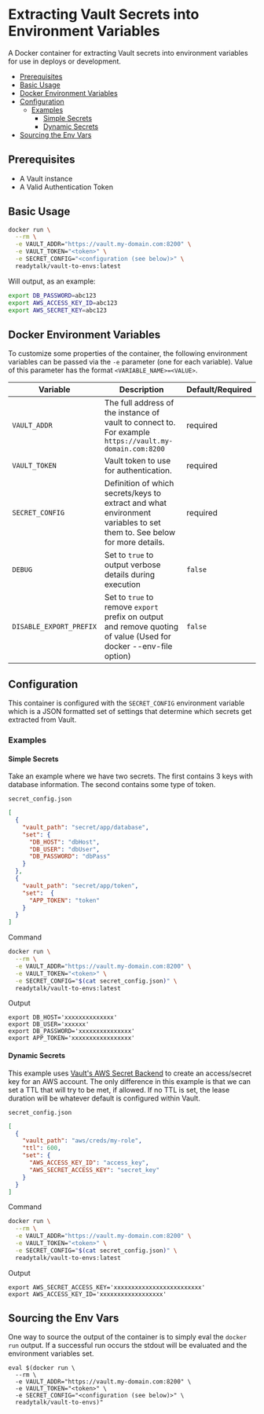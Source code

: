 # Extracting Vault Secrets into Environment Variables

A Docker container for extracting Vault secrets into environment variables for use in deploys or development.

<!-- TOC depthFrom:2 depthTo:6 withLinks:1 updateOnSave:1 orderedList:0 -->

- [Prerequisites](#prerequisites)
- [Basic Usage](#basic-usage)
- [Docker Environment Variables](#docker-environment-variables)
- [Configuration](#configuration)
  - [Examples](#examples)
    - [Simple Secrets](#simple-secrets)
    - [Dynamic Secrets](#dynamic-secrets)
- [Sourcing the Env Vars](#sourcing-the-env-vars)

<!-- /TOC -->

## Prerequisites

* A Vault instance
 * A Valid Authentication Token

## Basic Usage

```bash
docker run \
  --rm \
  -e VAULT_ADDR="https://vault.my-domain.com:8200" \
  -e VAULT_TOKEN="<token>" \
  -e SECRET_CONFIG="<configuration (see below)>" \
  readytalk/vault-to-envs:latest
```

Will output, as an example:

```bash
export DB_PASSWORD=abc123
export AWS_ACCESS_KEY_ID=abc123
export AWS_SECRET_KEY=abc123
```

## Docker Environment Variables

To customize some properties of the container, the following environment
variables can be passed via the `-e` parameter (one for each variable).  Value
of this parameter has the format `<VARIABLE_NAME>=<VALUE>`.

| Variable       | Description                                  | Default/Required |
|----------------|----------------------------------------------|---------|
|`VAULT_ADDR`| The full address of the instance of vault to connect to. For example `https://vault.my-domain.com:8200` | required |
|`VAULT_TOKEN`| Vault token to use for authentication. | required |
|`SECRET_CONFIG`| Definition of which secrets/keys to extract and what environment variables to set them to. See below for more details. | required |
|`DEBUG`| Set to `true` to output verbose details during execution | `false` |
|`DISABLE_EXPORT_PREFIX` | Set to `true` to remove `export` prefix on output and remove quoting of value (Used for docker --env-file option) | `false` |

## Configuration
This container is configured with the `SECRET_CONFIG` environment variable which is a JSON formatted set of settings that determine which secrets get extracted from Vault.

### Examples

#### Simple Secrets
Take an example where we have two secrets.  The first contains 3 keys with database information.  The second contains some type of token.

`secret_config.json`
```json
[
  {
    "vault_path": "secret/app/database",
    "set": {
      "DB_HOST": "dbHost",
      "DB_USER": "dbUser",
      "DB_PASSWORD": "dbPass"
    }
  },
  {
    "vault_path": "secret/app/token",
    "set":  {
      "APP_TOKEN": "token"
    }
  }
]
```

Command
```bash
docker run \
  --rm \
  -e VAULT_ADDR="https://vault.my-domain.com:8200" \
  -e VAULT_TOKEN="<token>" \
  -e SECRET_CONFIG="$(cat secret_config.json)" \
  readytalk/vault-to-envs:latest
```

Output
```
export DB_HOST='xxxxxxxxxxxxxx'
export DB_USER='xxxxxx'
export DB_PASSWORD='xxxxxxxxxxxxxxx'
export APP_TOKEN='xxxxxxxxxxxxxxxxx'
```

#### Dynamic Secrets
This example uses [Vault's AWS Secret Backend](https://www.vaultproject.io/docs/secrets/aws/) to create an access/secret key for an AWS account.  The only difference in this example is that we can set a TTL that will try to be met, if allowed. If no TTL is set, the lease duration will be whatever default is configured within Vault.

`secret_config.json`
```json
[
  {
    "vault_path": "aws/creds/my-role",
    "ttl": 600,
    "set": {
      "AWS_ACCESS_KEY_ID": "access_key",
      "AWS_SECRET_ACCESS_KEY": "secret_key"
    }
  }
]
```

Command
```bash
docker run \
  --rm \
  -e VAULT_ADDR="https://vault.my-domain.com:8200" \
  -e VAULT_TOKEN="<token>" \
  -e SECRET_CONFIG="$(cat secret_config.json)" \
  readytalk/vault-to-envs:latest
```

Output
```
export AWS_SECRET_ACCESS_KEY='xxxxxxxxxxxxxxxxxxxxxxxxx'
export AWS_ACCESS_KEY_ID='xxxxxxxxxxxxxxxxxx'
```

## Sourcing the Env Vars
One way to source the output of the container is to simply eval the `docker run` output. If a successful run occurs the stdout will be evaluated and the environment variables set.

```
eval $(docker run \
  --rm \
  -e VAULT_ADDR="https://vault.my-domain.com:8200" \
  -e VAULT_TOKEN="<token>" \
  -e SECRET_CONFIG="<configuration (see below)>" \
  readytalk/vault-to-envs)"
```

